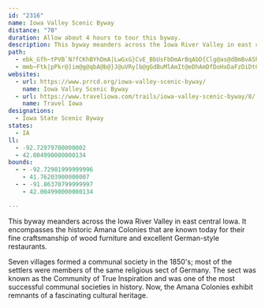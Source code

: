 ```yaml
---
id: "2316"
name: Iowa Valley Scenic Byway
distance: "70"
duration: Allow about 4 hours to tour this byway.
description: This byway meanders across the Iowa River Valley in east central Iowa. It encompasses the historic Amana Colonies, known today for its communal society and fine craftsmanship.
path:
  - ebk_Gfh~tPVB`N?fCKhBYhDmA|LwGxG}CvE_BbUsFbDmArBqAbD{Clg@as@dBmBvAShW?DuPHkFHs@nBuGhKaj@ZcAdKwThBgBvEmDtAqBh@cBReCm@}RE{IHkFZsC\uAlHmUt@gD`CkVTkBZeBvTij@fDyMt@mE^uD^ww@Rmx@cAk_AHkbCUmEi@sDq@{CqAsD_BaDkJ{LgE}FyAaC{@oEuBaNQkBoAoWeDkQMeC?aj@Gy]O}YCw]xuAA|p@zA~KQdmAwCi@m[I_OTsl@Bon@HkBFs@l@eB^g@vAkAtA[zFKdBq@h@g@j@sA`@_Cy@}q@DkHr@kSE_^QgVLgC~[wyAz@wATQhAm@v@MpT?pAa@t@i@h@m@x@sBTuBH}a@HaDHm@|@yBdAkAt@]h@MhUMh_@Cfl@s@rBs@pAkAlAcCvD{LdAsBrAeAxAe@x@KzZPhNGdAe@zAsAbAsCReCY{vADm]AgrAKyp@FoAXqAx@kBxBiAtGEZEbAc@t@o@dAkCL_AHwt@IwZNe}@I}PLwCdBsMXgCRaDhAe_@?{DOeA]sAcAyAuAgA{OeGuEmBuDqBeJ{GcBmCe@gBWkB?eY\wz@Eq@o@eCyAiA}@OoJ_@}IDsfAvBcLS{k@E?cu@B}_AJqAx@uGlAoIJ}CKuOOa{@NeCVmBl@qBbCgEbd@}p@xAeD~c@uwAb@sCNgBD_BYivA}@_xBGqDa@eC`BqAxk@ma@vCmCfAkBf@{Aj@eCt@_KJ{CHaDKyg@vIKzY?jWSzUA`o@c@j]DdO[xGCnz@v@fNl@rs@XzBy@f@YnA_Ax@gAlAeCdAaFCmHk@ir@Msr@FgCh@aFtAgH|@sCxAkDrG}L|AeDlGeT|FuQxMkZfHmOxCaHhAaDnAsEdAaFrKsi@`@wCpFol@l@iE`@_BnAkCl@y@xt@ky@fd@_h@~B{Cp@qApBeFrWqs@r@_CXaDvH_cB`@_Gr@gFnTmpAfBuHp\moA|@sGJuBBmFJ_jAHgmBEyoCNe~@Nwz@
  - mmb~Ftk|pPkr@]im@g@qbA@b@}J@uVRy[b@gGdBuMlAmIt@eDhAmDfDoHxDaFzDiDtOuKdBgB~@_BlAsCr@sCh@{DJeDUeMi@gLoBem@M{GN_Gd@cE^mBjVq_Ax@sETkCJgIa@k_B?oRHuCZ_D`AkFjO{h@~@uFbAiTTyH\cFp@gSx@gORuHd@{DRy@Vy@fB_Dm@qCKuABkCtKsaAd@gGfGshAh@sE~@gEx@eCjJoTn@oBjAgFf@cEZ{G~A{f@v@gPXsCf@gDhHy_@nBsLr@uGZgEfCke@C{@Sy@]q@c@e@en@ii@eBqCcAoB_@cAs@mCi@yDUiFd@sr@NaEh@gFx@aEr@kBbD{FrEdAlCXxCDd]NlGO`Ck@jAe@hBeAnCaCd\m`@|DkExE{CbOaIfCeArE}@nQ{@nGe@bFDtAR~Ad@fDjBj_@l\rDjExCtGr@tCbF|W|AvEzB`EjBpCb@`Az@lDHxCCz@e@fDaLha@y@tE{BtOoD|X{Hlk@iDrc@oA`Q]vIa@z|@]lKwJzoBmPdiC[nJgD|zA[rGwEdVuLjc@y@jDyB|JgJxe@o@xE}AhNgKrcAs@pF_@rAyA~CaCtC_EfEiBbCcAnBu@pCOz@}@fJ_F~j@m@|oAUfw@?xZMli@gQFo[I
websites:
  - url: https://www.prrcd.org/iowa-valley-scenic-byway/
    name: Iowa Valley Scenic Byway
  - url: https://www.traveliowa.com/trails/iowa-valley-scenic-byway/8/
    name: Travel Iowa
designations:
  - Iowa State Scenic Byway
states:
  - IA
ll:
  - -92.72979700000002
  - 42.004990000000134
bounds:
  - - -92.72981999999996
    - 41.76203900000007
  - - -91.86370799999997
    - 42.004990000000134

---
```


This byway meanders across the Iowa River Valley in east central Iowa. It encompasses the historic Amana Colonies that are known today for their fine craftsmanship of wood furniture and excellent German-style restaurants. 

 Seven villages formed a communal society in the 1850's; most of the settlers were members of the same religious sect of Germany.  The sect was known as the Community of True Inspiration and was one of the most successful communal societies in history.  Now, the Amana Colonies exhibit remnants of a fascinating cultural heritage. 
